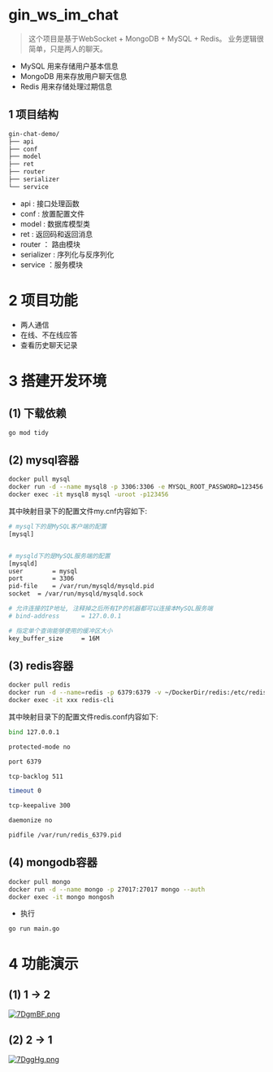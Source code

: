 # gin_ws_im_chat


> 这个项目是基于WebSocket + MongoDB + MySQL + Redis。 业务逻辑很简单，只是两人的聊天。

- MySQL 用来存储用户基本信息
- MongoDB 用来存放用户聊天信息
- Redis 用来存储处理过期信息

## 1 项目结构
```bash
gin-chat-demo/
├── api
├── conf
├── model
├── ret
├── router
├── serializer
└── service
```
- api : 接口处理函数
- conf : 放置配置文件 
- model : 数据库模型类
- ret : 返回码和返回消息
- router ： 路由模块
- serializer : 序列化与反序列化
- service ：服务模块


# 2 项目功能

- 两人通信
- 在线、不在线应答
- 查看历史聊天记录


# 3 搭建开发环境

## (1) 下载依赖

```bash
go mod tidy
```

## (2) mysql容器
```bash
docker pull mysql
docker run -d --name mysql8 -p 3306:3306 -e MYSQL_ROOT_PASSWORD=123456 -v ~/DockDir/mysql8/conf:/etc/mysql/conf.d mysql
docker exec -it mysql8 mysql -uroot -p123456
```

其中映射目录下的配置文件my.cnf内容如下:
```bash
# mysql下的是MySQL客户端的配置
[mysql]


# mysqld下的是MySQL服务端的配置
[mysqld]
user		= mysql
port		= 3306
pid-file	= /var/run/mysqld/mysqld.pid
socket	= /var/run/mysqld/mysqld.sock

# 允许连接的IP地址, 注释掉之后所有IP的机器都可以连接本MySQL服务端
# bind-address		= 127.0.0.1

# 指定单个查询能够使用的缓冲区大小
key_buffer_size		= 16M
```

## (3) redis容器
```bash
docker pull redis
docker run -d --name=redis -p 6379:6379 -v ~/DockerDir/redis:/etc/redis redis
docker exec -it xxx redis-cli
```

其中映射目录下的配置文件redis.conf内容如下:
```bash
bind 127.0.0.1

protected-mode no

port 6379

tcp-backlog 511

timeout 0

tcp-keepalive 300

daemonize no

pidfile /var/run/redis_6379.pid
```

## (4) mongodb容器
```bash
docker pull mongo
docker run -d --name mongo -p 27017:27017 mongo --auth
docker exec -it mongo mongosh
```

- 执行

```bash
go run main.go
```

# 4 功能演示
## (1) 1 -> 2
[![7DgmBF.png](https://s4.ax1x.com/2022/01/19/7DgmBF.png)](https://imgtu.com/i/7DgmBF)

## (2) 2 -> 1
[![7DggHg.png](https://s4.ax1x.com/2022/01/19/7DggHg.png)](https://imgtu.com/i/7DggHg)